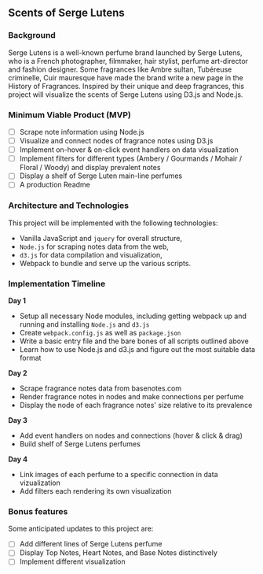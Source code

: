 ## Scents of Serge Lutens

### Background

Serge Lutens is a well-known perfume brand launched by Serge Lutens, who is a French photographer, filmmaker, hair stylist, perfume art-director and fashion designer. Some fragrances like Ambre sultan, Tubéreuse criminelle, Cuir mauresque have made the brand write a new page in the History of Fragrances. Inspired by their unique and deep fragrances, this project will visualize the scents of Serge Lutens using D3.js and Node.js.

### Minimum Viable Product (MVP)

- [ ] Scrape note information using Node.js
- [ ] Visualize and connect nodes of fragrance notes using D3.js
- [ ] Implement on-hover & on-click event handlers on data visualization
- [ ] Implement filters for different types (Ambery / Gourmands / Mohair / Floral / Woody) and display prevalent notes
- [ ] Display a shelf of Serge Luten main-line perfumes
- [ ] A production Readme

### Architecture and Technologies

This project will be implemented with the following technologies:

- Vanilla JavaScript and `jquery` for overall structure,
- `Node.js` for scraping notes data from the web,
- `d3.js` for data compilation and visualization,
- Webpack to bundle and serve up the various scripts.

### Implementation Timeline

**Day 1**
- Setup all necessary Node modules, including getting webpack up and running and installing `Node.js` and `d3.js`
- Create `webpack.config.js` as well as `package.json`
- Write a basic entry file and the bare bones of all scripts outlined above
- Learn how to use Node.js and d3.js and figure out the most suitable data format

**Day 2**
- Scrape fragrance notes data from basenotes.com
- Render fragrance notes in nodes and make connections per perfume
- Display the node of each fragrance notes' size relative to its prevalence

**Day 3**
- Add event handlers on nodes and connections (hover & click & drag)
- Build shelf of Serge Lutens perfumes

**Day 4**
- Link images of each perfume to a specific connection in data vizualization
- Add filters each rendering its own visualization

### Bonus features

Some anticipated updates to this project are:

- [ ] Add different lines of Serge Lutens perfume
- [ ] Display Top Notes, Heart Notes, and Base Notes distinctively
- [ ] Implement different visualization

